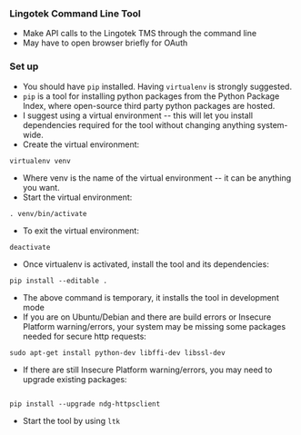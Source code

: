 ### Lingotek Command Line Tool ###
* Make API calls to the Lingotek TMS through the command line
* May have to open browser briefly for OAuth

### Set up ###
* You should have `pip` installed. Having `virtualenv` is strongly suggested.
* `pip` is a tool for installing python packages from the Python Package Index, where open-source third party python packages are hosted. 
* I suggest using a virtual environment -- this will let you install dependencies required for the tool without changing anything system-wide. 
* Create the virtual environment:

```
virtualenv venv
```
* Where venv is the name of the virtual environment -- it can be anything you want. 
* Start the virtual environment:

```
. venv/bin/activate
```
* To exit the virtual environment:

```
deactivate
```

* Once virtualenv is activated, install the tool and its dependencies:
```
pip install --editable .
```

* The above command is temporary, it installs the tool in development mode
* If you are on Ubuntu/Debian and there are build errors or Insecure Platform warning/errors, your system may be missing some packages needed for secure http requests:

```
sudo apt-get install python-dev libffi-dev libssl-dev
```
* If there are still Insecure Platform warning/errors, you may need to upgrade existing packages:

```

pip install --upgrade ndg-httpsclient 
```
* Start the tool by using `ltk`